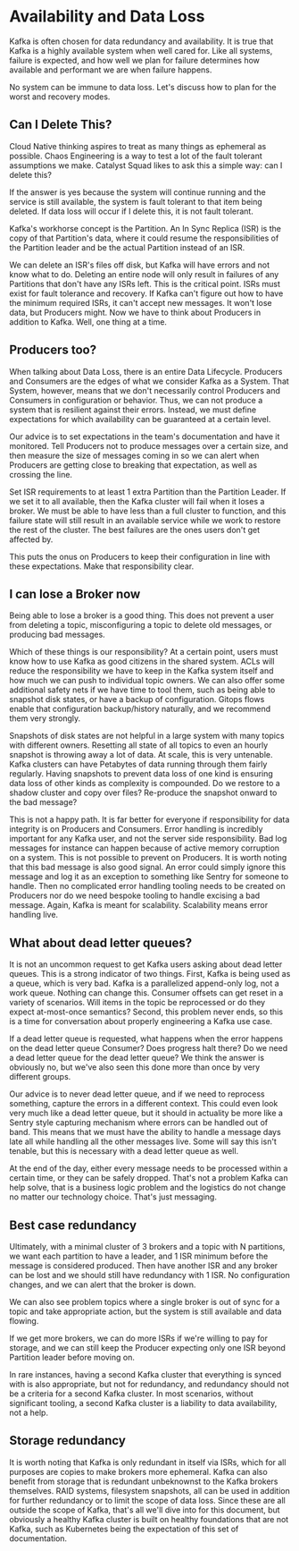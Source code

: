 # Availability and Data Loss

Kafka is often chosen for data redundancy and availability. It is true that Kafka is a highly available system when well cared for. Like all systems, failure is expected, and how well we plan for failure determines how available and performant we are when failure happens.

No system can be immune to data loss. Let's discuss how to plan for the worst and recovery modes.

## Can I Delete This?

Cloud Native thinking aspires to treat as many things as ephemeral as possible. Chaos Engineering is a way to test a lot of the fault tolerant assumptions we make. Catalyst Squad likes to ask this a simple way: can I delete this?

If the answer is yes because the system will continue running and the service is still available, the system is fault tolerant to that item being deleted. If data loss will occur if I delete this, it is not fault tolerant.

Kafka's workhorse concept is the Partition. An In Sync Replica (ISR) is the copy of that Partition's data, where it could resume the responsibilities of the Partition leader and be the actual Partition instead of an ISR.

We can delete an ISR's files off disk, but Kafka will have errors and not know what to do. Deleting an entire node will only result in failures of any Partitions that don't have any ISRs left. This is the critical point. ISRs must exist for fault tolerance and recovery. If Kafka can't figure out how to have the minimum required ISRs, it can't accept new messages. It won't lose data, but Producers might. Now we have to think about Producers in addition to Kafka. Well, one thing at a time.

## Producers too?

When talking about Data Loss, there is an entire Data Lifecycle. Producers and Consumers are the edges of what we consider Kafka as a System. That System, however, means that we don't necessarily control Producers and Consumers in configuration or behavior. Thus, we can not produce a system that is resilient against their errors. Instead, we must define expectations for which availability can be guaranteed at a certain level.

Our advice is to set expectations in the team's documentation and have it monitored. Tell Producers not to produce messages over a certain size, and then measure the size of messages coming in so we can alert when Producers are getting close to breaking that expectation, as well as crossing the line.

Set ISR requirements to at least 1 extra Partition than the Partition Leader. If we set it to all available, then the Kafka cluster will fail when it loses a broker. We must be able to have less than a full cluster to function, and this failure state will still result in an available service while we work to restore the rest of the cluster. The best failures are the ones users don't get affected by.

This puts the onus on Producers to keep their configuration in line with these expectations. Make that responsibility clear.

## I can lose a Broker now

Being able to lose a broker is a good thing. This does not prevent a user from deleting a topic, misconfiguring a topic to delete old messages, or producing bad messages.

Which of these things is our responsibility? At a certain point, users must know how to use Kafka as good citizens in the shared system. ACLs will reduce the responsibility we have to keep in the Kafka system itself and how much we can push to individual topic owners. We can also offer some additional safety nets if we have time to tool them, such as being able to snapshot disk states, or have a backup of configuration. Gitops flows enable that configuration backup/history naturally, and we recommend them very strongly.

Snapshots of disk states are not helpful in a large system with many topics with different owners. Resetting all state of all topics to even an hourly snapshot is throwing away a lot of data. At scale, this is very untenable. Kafka clusters can have Petabytes of data running through them fairly regularly. Having snapshots to prevent data loss of one kind is ensuring data loss of other kinds as complexity is compounded. Do we restore to a shadow cluster and copy over files? Re-produce the snapshot onward to the bad message?

This is not a happy path. It is far better for everyone if responsibility for data integrity is on Producers and Consumers. Error handling is incredibly important for any Kafka user, and not the server side responsibility. Bad log messages for instance can happen because of active memory corruption on a system. This is not possible to prevent on Producers. It is worth noting that this bad message is also good signal. An error could simply ignore this message and log it as an exception to something like Sentry for someone to handle. Then no complicated error handling tooling needs to be created on Producers nor do we need bespoke tooling to handle excising a bad message. Again, Kafka is meant for scalability. Scalability means error handling live.

## What about dead letter queues?

It is not an uncommon request to get Kafka users asking about dead letter queues. This is a strong indicator of two things. First, Kafka is being used as a queue, which is very bad. Kafka is a parallelized append-only log, not a work queue. Nothing can change this. Consumer offsets can get reset in a variety of scenarios. Will items in the topic be reprocessed or do they expect at-most-once semantics? Second, this problem never ends, so this is a time for conversation about properly engineering a Kafka use case.

If a dead letter queue is requested, what happens when the error happens on the dead letter queue Consumer? Does progress halt there? Do we need a dead letter queue for the dead letter queue? We think the answer is obviously no, but we've also seen this done more than once by very different groups.

Our advice is to never dead letter queue, and if we need to reprocess something, capture the errors in a different context. This could even look very much like a dead letter queue, but it should in actuality be more like a Sentry style capturing mechanism where errors can be handled out of band. This means that we must have the ability to handle a message days late all while handling all the other messages live. Some will say this isn't tenable, but this is necessary with a dead letter queue as well.

At the end of the day, either every message needs to be processed within a certain time, or they can be safely dropped. That's not a problem Kafka can help solve, that is a business logic problem and the logistics do not change no matter our technology choice. That's just messaging.

## Best case redundancy

Ultimately, with a minimal cluster of 3 brokers and a topic with N partitions, we want each partition to have a leader, and 1 ISR minimum before the message is considered produced. Then have another ISR and any broker can be lost and we should still have redundancy with 1 ISR. No configuration changes, and we can alert that the broker is down.

We can also see problem topics where a single broker is out of sync for a topic and take appropriate action, but the system is still available and data flowing.

If we get more brokers, we can do more ISRs if we're willing to pay for storage, and we can still keep the Producer expecting only one ISR beyond Partition leader before moving on.

In rare instances, having a second Kafka cluster that everything is synced with is also appropriate, but not for redundancy, and redundancy should not be a criteria for a second Kafka cluster. In most scenarios, without significant tooling, a second Kafka cluster is a liability to data availability, not a help.

## Storage redundancy

It is worth noting that Kafka is only redundant in itself via ISRs, which for all purposes are copies to make brokers more ephemeral. Kafka can also benefit from storage that is redundant unbeknownst to the Kafka brokers themselves. RAID systems, filesystem snapshots, all can be used in addition for further redundancy or to limit the scope of data loss. Since these are all outside the scope of Kafka, that's all we'll dive into for this document, but obviously a healthy Kafka cluster is built on healthy foundations that are not Kafka, such as Kubernetes being the expectation of this set of documentation.
